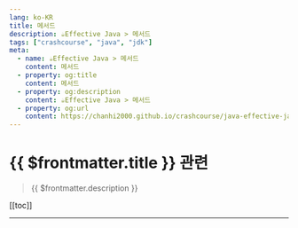 ```yaml
---
lang: ko-KR
title: 메서드
description: ☕️Effective Java > 메서드
tags: ["crashcourse", "java", "jdk"]
meta:
  - name: ☕️Effective Java > 메서드
    content: 메서드
  - property: og:title
    content: 메서드
  - property: og:description
    content: ☕️Effective Java > 메서드
  - property: og:url
    content: https://chanhi2000.github.io/crashcourse/java-effective-java.html
---
```


# {{ $frontmatter.title }} 관련

> {{ $frontmatter.description }}

[[toc]]

---

<!-- https://yangbongsoo.gitbook.io/study/java-effective-java/methods -->